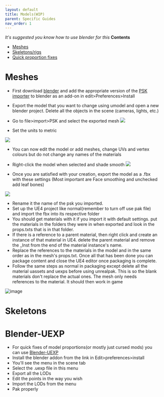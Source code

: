 ```yaml
---
layout: default
title: Models(WIP)
parent: Specific Guides
nav_order: 1
---
```


*It's suggested you know how to use blender for this*
**Contents**
- [Meshes](./Models.md#meshes)
- [Skeletons/rigs](./Models.md#skeletons)
- [Quick proportion fixes](./Models.md#blender-uexp)

# Meshes

- First download [blender](https://www.blender.org/download/) and add the appropriate version of the [PSK importer](https://github.com/Befzz/blender3d_import_psk_psa) to blender as an add-on in edit>Preferences>Install
- Export the model that you want to change using umodel and open a new blender project. Delete all the objects in the scene (cameras, lights, etc.)
- Go to file>import>PSK and select the exported mesh
![](https://user-images.githubusercontent.com/71292624/144016761-638023c2-eff8-4426-91ff-8124af9dc08a.png)

- Set the units to metric

![](https://user-images.githubusercontent.com/71292624/144016831-6aa4f0f9-a60b-4221-8d01-69ada57837f1.png)

- You can now edit the model or add meshes, change UVs and vertex colours but do not change any names of the materials
- Right-click the model when selected and shade smooth
![](https://user-images.githubusercontent.com/71292624/144016939-1521abb8-10e8-4847-8c5b-5ecfcdab867f.png)

- Once you are satisfied with your creation, export the model as a .fbx with these settings (Most important are Face smoothing and unchecked add leaf bones)

![](https://user-images.githubusercontent.com/71292624/144016991-d89d23fe-38a8-4ec8-a24b-4fab69668467.png)

- Rename it the name of the psk you imported. 
- Set up the UE4 project like normal(remember to turn off use pak file) and import the fbx into its respective folder
- You should get materials with it if you import it with default settings. put the materials in the folders they were in when exported and look in the props.txts that is in that folder. 
- If there is a reference to a parent material, then right click and create an instance of that material in UE4. delete the parent material and remove the _Inst from the end of the material instance's name. 
- Replace the references to the materials in the model and in the same order as in the mesh's props.txt. Once all that has been done you can package content and close the UE4 editor once packaging is complete. 
- Follow the same steps as normal in packaging except delete all the material uassets and uexps before using unrealpak. This is so the blank materials don't replace the actual ones. The mesh only needs references to the material. It should then work in game

![image](https://user-images.githubusercontent.com/71292624/144017039-1aae5fc4-5d4f-4ad5-b704-4ad744c85ff7.png)

# Skeletons

# Blender-UEXP

- For quick fixes of model proportions(or mostly just cursed mods) you can use [Blender-UEXP](https://github.com/AlexP0/Blender_UEXP/releases/) 
- Install the blender addon from the link in Edit>preferences>install
- You'll see the menu in the scene tab 
- Select the .uexp file in this menu
- Export all the LODs
- Edit the points in the way you wish
- Import the LODs from the menu
- Pak properly
